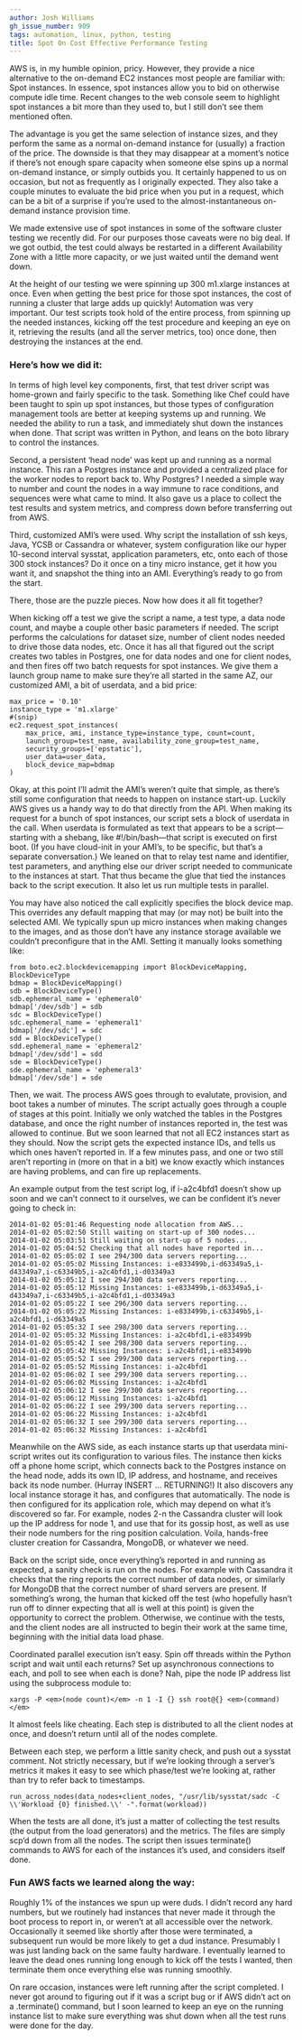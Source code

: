 ```yaml
---
author: Josh Williams
gh_issue_number: 909
tags: automation, linux, python, testing
title: Spot On Cost Effective Performance Testing
---
```


AWS is, in my humble opinion, pricy. However, they provide a nice alternative to the on-demand EC2 instances most people are familiar with: Spot instances. In essence, spot instances allow you to bid on otherwise compute idle time. Recent changes to the web console seem to highlight spot instances a bit more than they used to, but I still don’t see them mentioned often.

The advantage is you get the same selection of instance sizes, and they perform the same as a normal on-demand instance for (usually) a fraction of the price. The downside is that they may disappear at a moment’s notice if there’s not enough spare capacity when someone else spins up a normal on-demand instance, or simply outbids you. It certainly happened to us on occasion, but not as frequently as I originally expected. They also take a couple minutes to evaluate the bid price when you put in a request, which can be a bit of a surprise if you’re used to the almost-instantaneous on-demand instance provision time.

We made extensive use of spot instances in some of the software cluster testing we recently did. For our purposes those caveats were no big deal. If we got outbid, the test could always be restarted in a different Availability Zone with a little more capacity, or we just waited until the demand went down.

At the height of our testing we were spinning up 300 m1.xlarge instances at once. Even when getting the best price for those spot instances, the cost of running a cluster that large adds up quickly! Automation was very important. Our test scripts took hold of the entire process, from spinning up the needed instances, kicking off the test procedure and keeping an eye on it, retrieving the results (and all the server metrics, too) once done, then destroying the instances at the end.

### Here’s how we did it:

In terms of high level key components, first, that test driver script was home-grown and fairly specific to the task. Something like Chef could have been taught to spin up spot instances, but those types of configuration management tools are better at keeping systems up and running. We needed the ability to run a task, and immediately shut down the instances when done. That script was written in Python, and leans on the boto library to control the instances.

Second, a persistent ‘head node’ was kept up and running as a normal instance. This ran a Postgres instance and provided a centralized place for the worker nodes to report back to. Why Postgres?  I needed a simple way to number and count the nodes in a way immune to race conditions, and sequences were what came to mind. It also gave us a place to collect the test results and system metrics, and compress down before transferring out from AWS.

Third, customized AMI’s were used. Why script the installation of ssh keys, Java, YCSB or Cassandra or whatever, system configuration like our hyper 10-second interval sysstat, application parameters, etc, onto each of those 300 stock instances?  Do it once on a tiny micro instance, get it how you want it, and snapshot the thing into an AMI. Everything’s ready to go from the start.

There, those are the puzzle pieces. Now how does it all fit together?

When kicking off a test we give the script a name, a test type, a data node count, and maybe a couple other basic parameters if needed. The script performs the calculations for dataset size, number of client nodes needed to drive those data nodes, etc. Once it has all that figured out the script creates two tables in Postgres, one for data nodes and one for client nodes, and then fires off two batch requests for spot instances. We give them a launch group name to make sure they’re all started in the same AZ, our customized AMI, a bit of userdata, and a bid price:

```
max_price = '0.10'
instance_type = 'm1.xlarge'
#(snip)
ec2.request_spot_instances(
    max_price, ami, instance_type=instance_type, count=count,
    launch_group=test_name, availability_zone_group=test_name,
    security_groups=['epstatic'],
    user_data=user_data,
    block_device_map=bdmap
)
```

Okay, at this point I’ll admit the AMI’s weren’t quite that simple, as there’s still some configuration that needs to happen on instance start-up. Luckily AWS gives us a handy way to do that directly from the API. When making its request for a bunch of spot instances, our script sets a block of userdata in the call. When userdata is formulated as text that appears to be a script—​starting with a shebang, like #!/bin/bash—​that script is executed on first boot. (If you have cloud-init in your AMI’s, to be specific, but that’s a separate conversation.)  We leaned on that to relay test name and identifier, test parameters, and anything else our driver script needed to communicate to the instances at start. That thus became the glue that tied the instances back to the script execution. It also let us run multiple tests in parallel.

You may have also noticed the call explicitly specifies the block device map. This overrides any default mapping that may (or may not) be built into the selected AMI. We typically spun up micro instances when making changes to the images, and as those don’t have any instance storage available we couldn’t preconfigure that in the AMI. Setting it manually looks something like:

```
from boto.ec2.blockdevicemapping import BlockDeviceMapping, BlockDeviceType
bdmap = BlockDeviceMapping()
sdb = BlockDeviceType()
sdb.ephemeral_name = 'ephemeral0'
bdmap['/dev/sdb'] = sdb
sdc = BlockDeviceType()
sdc.ephemeral_name = 'ephemeral1'
bdmap['/dev/sdc'] = sdc
sdd = BlockDeviceType()
sdd.ephemeral_name = 'ephemeral2'
bdmap['/dev/sdd'] = sdd
sde = BlockDeviceType()
sde.ephemeral_name = 'ephemeral3'
bdmap['/dev/sde'] = sde
```

Then, we wait. The process AWS goes through to evalutate, provision, and boot takes a number of minutes. The script actually goes through a couple of stages at this point. Initially we only watched the tables in the Postgres database, and once the right number of instances reported in, the test was allowed to continue. But we soon learned that not all EC2 instances start as they should. Now the script gets the expected instance IDs, and tells us which ones haven’t reported in. If a few minutes pass, and one or two still aren’t reporting in (more on that in a bit) we know exactly which instances are having problems, and can fire up replacements.

An example output from the test script log, if i-a2c4bfd1 doesn’t show up soon and we can’t connect to it ourselves, we can be confident it’s never going to check in:

```
2014-01-02 05:01:46 Requesting node allocation from AWS...
2014-01-02 05:02:50 Still waiting on start-up of 300 nodes...
2014-01-02 05:03:51 Still waiting on start-up of 5 nodes...
2014-01-02 05:04:52 Checking that all nodes have reported in...
2014-01-02 05:05:02 I see 294/300 data servers reporting...
2014-01-02 05:05:02 Missing Instances: i-e833499b,i-d63349a5,i-d43349a7,i-c63349b5,i-a2c4bfd1,i-d03349a3
2014-01-02 05:05:12 I see 294/300 data servers reporting...
2014-01-02 05:05:12 Missing Instances: i-e833499b,i-d63349a5,i-d43349a7,i-c63349b5,i-a2c4bfd1,i-d03349a3
2014-01-02 05:05:22 I see 296/300 data servers reporting...
2014-01-02 05:05:22 Missing Instances: i-e833499b,i-c63349b5,i-a2c4bfd1,i-d63349a5
2014-01-02 05:05:32 I see 298/300 data servers reporting...
2014-01-02 05:05:32 Missing Instances: i-a2c4bfd1,i-e833499b
2014-01-02 05:05:42 I see 298/300 data servers reporting...
2014-01-02 05:05:42 Missing Instances: i-a2c4bfd1,i-e833499b
2014-01-02 05:05:52 I see 299/300 data servers reporting...
2014-01-02 05:05:52 Missing Instances: i-a2c4bfd1
2014-01-02 05:06:02 I see 299/300 data servers reporting...
2014-01-02 05:06:02 Missing Instances: i-a2c4bfd1
2014-01-02 05:06:12 I see 299/300 data servers reporting...
2014-01-02 05:06:12 Missing Instances: i-a2c4bfd1
2014-01-02 05:06:22 I see 299/300 data servers reporting...
2014-01-02 05:06:22 Missing Instances: i-a2c4bfd1
2014-01-02 05:06:32 I see 299/300 data servers reporting...
2014-01-02 05:06:32 Missing Instances: i-a2c4bfd1
```

Meanwhile on the AWS side, as each instance starts up that userdata mini-script writes out its configuration to various files. The instance then kicks off a phone home script, which connects back to the Postgres instance on the head node, adds its own ID, IP address, and hostname, and receives back its node number. (Hurray INSERT ... RETURNING!)  It also discovers any local instance storage it has, and configures that automatically. The node is then configured for its application role, which may depend on what it’s discovered so far. For example, nodes 2-n the Cassandra cluster will look up the IP address for node 1, and use that for its gossip host, as well as use their node numbers for the ring position calculation. Voila, hands-free cluster creation for Cassandra, MongoDB, or whatever we need.

Back on the script side, once everything’s reported in and running as expected, a sanity check is run on the nodes. For example with Cassandra it checks that the ring reports the correct number of data nodes, or similarly for MongoDB that the correct number of shard servers are present. If something’s wrong, the human that kicked off the test (who hopefully hasn’t run off to dinner expecting that all is well at this point) is given the opportunity to correct the problem. Otherwise, we continue with the tests, and the client nodes are all instructed to begin their work at the same time, beginning with the initial data load phase.

Coordinated parallel execution isn’t easy. Spin off threads within the Python script and wait until each returns?  Set up asynchronous connections to each, and poll to see when each is done?  Nah, pipe the node IP address list using the subprocess module to:

```
xargs -P <em>(node count)</em> -n 1 -I {} ssh root@{} <em>(command)</em>
```

It almost feels like cheating. Each step is distributed to all the client nodes at once, and doesn’t return until all of the nodes complete.

Between each step, we perform a little sanity check, and push out a sysstat comment. Not strictly necessary, but if we’re looking through a server’s metrics it makes it easy to see which phase/test we’re looking at, rather than try to refer back to timestamps.

```nohighlight
run_across_nodes(data_nodes+client_nodes, "/usr/lib/sysstat/sadc -C \\'Workload {0} finished.\\' -".format(workload))
```

When the tests are all done, it’s just a matter of collecting the test results (the output from the load generators) and the metrics. The files are simply scp’d down from all the nodes. The script then issues terminate() commands to AWS for each of the instances it’s used, and considers itself done.

### Fun AWS facts we learned along the way:

Roughly 1% of the instances we spun up were duds. I didn’t record any hard numbers, but we routinely had instances that never made it through the boot process to report in, or weren’t at all accessible over the network. Occasionally it seemed like shortly after those were terminated, a subsequent run would be more likely to get a dud instance. Presumably I was just landing back on the same faulty hardware. I eventually learned to leave the dead ones running long enough to kick off the tests I wanted, then terminate them once everything else was running smoothly.

On rare occasion, instances were left running after the script completed. I never got around to figuring out if it was a script bug or if AWS didn’t act on a .terminate() command, but I soon learned to keep an eye on the running instance list to make sure everything was shut down when all the test runs were done for the day.
